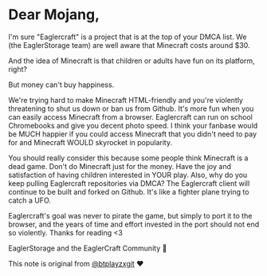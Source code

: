 # Dear Mojang,

I'm sure "Eaglercraft" is a project that is at the top of your DMCA list. We (the EaglerStorage team) are well aware that Minecraft costs around $30.


And the idea of Minecraft is that children or adults have fun on its platform, right?


But money can't buy happiness.


We're trying hard to make Minecraft HTML-friendly and you're violently threatening to shut us down or ban us from Github.
It's more fun when you can easily access Minecraft from a browser. Eaglercraft can run on school Chromebooks and give you decent photo speed.
I think your fanbase would be MUCH happier if you could access Minecraft that you didn't need to pay for and Minecraft WOULD skyrocket in popularity.


You should really consider this because some people think Minecraft is a dead game.
Don't do Minecraft just for the money. Have the joy and satisfaction of having children interested in YOUR play.
Also, why do you keep pulling Eaglercraft repositories via DMCA? The Eaglercraft client will continue to be built and forked on Github. It's like a fighter plane trying to catch a UFO.


Eaglercraft's goal was never to pirate the game, but simply to port it to the browser, and the years of time and effort invested in the port should not end so violently.
Thanks for reading <3


EaglerStorage and the EaglerCraft Community 🦅



This note is original from [@btplayzxgit](https://github.com/EaglerDevs/Dear-Mojang-via-Eaglercraft) ❤️ 
